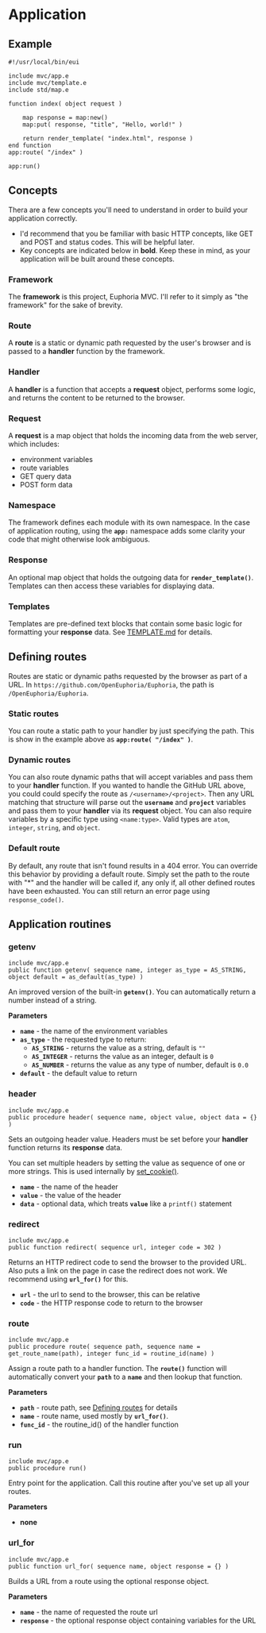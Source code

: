 # Application

## Example

    #!/usr/local/bin/eui

    include mvc/app.e
    include mvc/template.e
    include std/map.e

    function index( object request )

        map response = map:new()
        map:put( response, "title", "Hello, world!" )

        return render_template( "index.html", response )
    end function
    app:route( "/index" )

    app:run()

## Concepts

Thera are a few concepts you'll need to understand in order to build your application correctly.

- I'd recommend that you be familiar with basic HTTP concepts, like GET and POST and status codes. This will be helpful later.
- Key concepts are indicated below in **bold**. Keep these in mind, as your application will be built around these concepts.

### Framework

The **framework** is this project, Euphoria MVC. I'll refer to it simply as "the framework" for the sake of brevity.

### Route

A **route** is a static or dynamic path requested by the user's browser and is passed to a **handler** function by the framework.

###  Handler

A **handler** is a function that accepts a **request** object, performs some logic, and returns the content to be returned to the browser.

### Request

A **request** is a map object that holds the incoming data from the web server, which includes:

- environment variables
- route variables
- GET query data
- POST form data

### Namespace

The framework defines each module with its own namespace. In the case of application routing, using the **`app:`** namespace adds some clarity your code that might otherwise look ambiguous.

### Response

An optional map object that holds the outgoing data for **`render_template()`**. Templates can then access these variables for displaying data.

### Templates

Templates are pre-defined text blocks that contain some basic logic for formatting your **response** data. See [TEMPLATE.md](TEMPLATE.md) for details.

## Defining routes

Routes are static or dynamic paths requested by the browser as part of a URL. In `https://github.com/OpenEuphoria/Euphoria`, the path is `/OpenEuphoria/Euphoria`.

### Static routes

You can route a static path to your handler by just specifying the path. This is show in the example above as **`app:route( "/index" )`**.

### Dynamic routes

You can also route dynamic paths that will accept variables and pass them to your **handler** function. If you wanted to handle the GitHub URL above, you could could specify the route as `/<username>/<project>`. Then any URL matching that structure will parse out the **`username`** and **`project`** variables and pass them to your **handler** via its **request** object. You can also require variables by a specific type using `<name:type>`. Valid types are `atom`, `integer`, `string`, and `object`.

### Default route

By default, any route that isn't found results in a 404 error. You can override this behavior by providing a default route. Simply set the path to the route with "*" and the handler will be called if, any only if, all other defined routes have been exhausted. You can still return an error page using `response_code()`.

## Application routines

### getenv

`include mvc/app.e`  
`public function getenv( sequence name, integer as_type = AS_STRING, object default = as_default(as_type) )`

An improved version of the built-in **`getenv()`**. You can automatically return a number instead of a string.

**Parameters**

- **`name`** - the name of the environment variables
- **`as_type`** - the requested type to return:
  - **`AS_STRING`** - returns the value as a string, default is `""`
  - **`AS_INTEGER`** - returns the value as an integer, default is `0`
  - **`AS_NUMBER`** - returns the value as any type of number, default is `0.0`
- **`default`** - the default value to return

### header

`include mvc/app.e`  
`public procedure header( sequence name, object value, object data = {} )`

Sets an outgoing header value. Headers must be set before your **handler** function returns its **response** data.

You can set multiple headers by setting the value as sequence of one or more strings. This is used internally by [set_cookie()](COOKIE.md).

- **`name`** - the name of the header
- **`value`** - the value of the header
- **`data`** - optional data, which treats **`value`** like a `printf()` statement

### redirect

`include mvc/app.e`  
`public function redirect( sequence url, integer code = 302 )`

Returns an HTTP redirect code to send the browser to the provided URL. Also puts a link on the page in case the redirect does not work. We recommend using **`url_for()`** for this.

- **`url`** - the url to send to the browser, this can be relative
- **`code`** - the HTTP response code to return to the browser

### route

`include mvc/app.e`  
`public procedure route( sequence path, sequence name = get_route_name(path), integer func_id = routine_id(name) )`

Assign a route path to a handler function. The **`route()`** function will automatically convert your **`path`** to a **`name`** and then lookup that function.

**Parameters**

- **`path`** - route path, see [Defining routes](#defining-routes) for details
- **`name`** - route name, used mostly by **`url_for()`**.
- **`func_id`** - the routine_id() of the handler function

### run

`include mvc/app.e`  
`public procedure run()`

Entry point for the application. Call this routine after you've set up all your routes.

**Parameters**

- __none__

### url_for

`include mvc/app.e`  
`public function url_for( sequence name, object response = {} )`

Builds a URL from a route using the optional response object.

**Parameters**

- **`name`** - the name of requested the route url
- **`response`** - the optional response object containing variables for the URL

